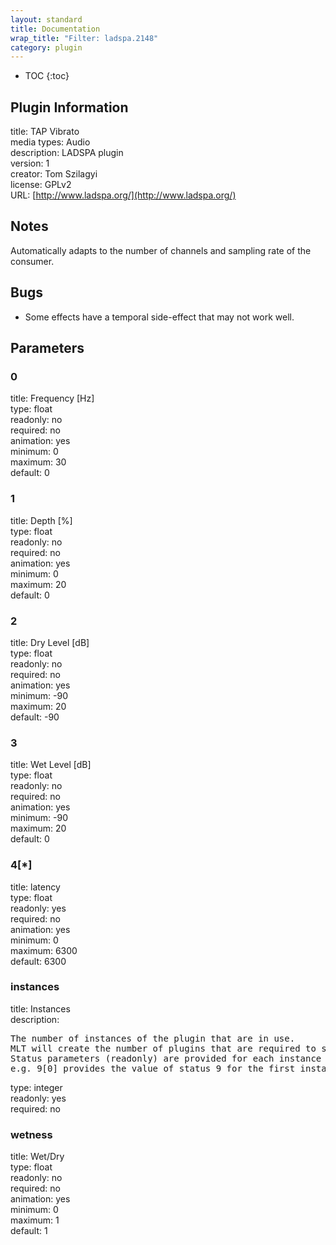 ```yaml
---
layout: standard
title: Documentation
wrap_title: "Filter: ladspa.2148"
category: plugin
---
```

* TOC
{:toc}

## Plugin Information

title: TAP Vibrato  
media types:
Audio  
description: LADSPA plugin  
version: 1  
creator: Tom Szilagyi  
license: GPLv2  
URL: [http://www.ladspa.org/](http://www.ladspa.org/)  

## Notes

Automatically adapts to the number of channels and sampling rate of the consumer.

## Bugs

* Some effects have a temporal side-effect that may not work well.


## Parameters

### 0

title: Frequency [Hz]    
type: float  
readonly: no  
required: no  
animation: yes  
minimum: 0  
maximum: 30  
default: 0  

### 1

title: Depth [%]    
type: float  
readonly: no  
required: no  
animation: yes  
minimum: 0  
maximum: 20  
default: 0  

### 2

title: Dry Level [dB]    
type: float  
readonly: no  
required: no  
animation: yes  
minimum: -90  
maximum: 20  
default: -90  

### 3

title: Wet Level [dB]    
type: float  
readonly: no  
required: no  
animation: yes  
minimum: -90  
maximum: 20  
default: 0  

### 4[*]

title: latency    
type: float  
readonly: yes  
required: no  
animation: yes  
minimum: 0  
maximum: 6300  
default: 6300  

### instances

title: Instances    
description:
<pre>
The number of instances of the plugin that are in use.
MLT will create the number of plugins that are required to support the number of audio channels.
Status parameters (readonly) are provided for each instance and are accessed by specifying the instance number after the identifier (starting at zero).
e.g. 9[0] provides the value of status 9 for the first instance.
</pre>
type: integer  
readonly: yes  
required: no  

### wetness

title: Wet/Dry    
type: float  
readonly: no  
required: no  
animation: yes  
minimum: 0  
maximum: 1  
default: 1  

